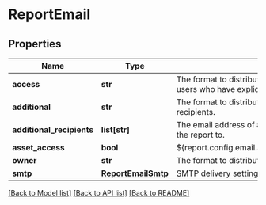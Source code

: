 # ReportEmail

## Properties
Name | Type | Description | Notes
------------ | ------------- | ------------- | -------------
**access** | **str** | The format to distribute the report in when sending to users who have explicit access to the report. | [optional] 
**additional** | **str** | The format to distribute the report to additional recipients. | [optional] 
**additional_recipients** | **list[str]** | The email address of additional recipients to distribute the report to. | [optional] 
**asset_access** | **bool** | ${report.config.email.additional.asset.access.description} | [optional] 
**owner** | **str** | The format to distribute the report to the owner. | [optional] 
**smtp** | [**ReportEmailSmtp**](ReportEmailSmtp.md) | SMTP delivery settings. | [optional] 

[[Back to Model list]](../README.md#documentation-for-models) [[Back to API list]](../README.md#documentation-for-api-endpoints) [[Back to README]](../README.md)


